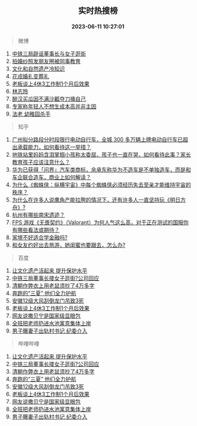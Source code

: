<div align="center"><h2>实时热搜榜</h2><h4>2023-06-11 10:27:01</h4></div>

> 微博  

1. [中铁三局辟谣董事长与女子逛街](https://s.weibo.com/weibo?q=%23%E4%B8%AD%E9%93%81%E4%B8%89%E5%B1%80%E8%BE%9F%E8%B0%A3%E8%91%A3%E4%BA%8B%E9%95%BF%E4%B8%8E%E5%A5%B3%E5%AD%90%E9%80%9B%E8%A1%97%23&t=31&band_rank=1&Refer=top)<br />
2. [拍婚纱照发朋友圈被同事教育](https://s.weibo.com/weibo?q=%23%E6%8B%8D%E5%A9%9A%E7%BA%B1%E7%85%A7%E5%8F%91%E6%9C%8B%E5%8F%8B%E5%9C%88%E8%A2%AB%E5%90%8C%E4%BA%8B%E6%95%99%E8%82%B2%23&t=31&band_rank=2&Refer=top)<br />
3. [文化和自然遗产冷知识](https://s.weibo.com/weibo?q=%23%E6%96%87%E5%8C%96%E5%92%8C%E8%87%AA%E7%84%B6%E9%81%97%E4%BA%A7%E5%86%B7%E7%9F%A5%E8%AF%86%23&t=31&band_rank=3&Refer=top)<br />
4. [花戎婚礼变葬礼](https://s.weibo.com/weibo?q=%23%E8%8A%B1%E6%88%8E%E5%A9%9A%E7%A4%BC%E5%8F%98%E8%91%AC%E7%A4%BC%23&t=31&band_rank=4&Refer=top)<br />
5. [老板谈上4休3工作制1个月后效果](https://s.weibo.com/weibo?q=%23%E8%80%81%E6%9D%BF%E8%B0%88%E4%B8%8A4%E4%BC%913%E5%B7%A5%E4%BD%9C%E5%88%B61%E4%B8%AA%E6%9C%88%E5%90%8E%E6%95%88%E6%9E%9C%23&t=31&band_rank=5&Refer=top)<br />
6. [林志玲](https://s.weibo.com/weibo?q=%E6%9E%97%E5%BF%97%E7%8E%B2&t=31&band_rank=6&Refer=top)<br />
7. [醉汉买瓜因不满沙瓤夺刀捅自己](https://s.weibo.com/weibo?q=%23%E9%86%89%E6%B1%89%E4%B9%B0%E7%93%9C%E5%9B%A0%E4%B8%8D%E6%BB%A1%E6%B2%99%E7%93%A4%E5%A4%BA%E5%88%80%E6%8D%85%E8%87%AA%E5%B7%B1%23&t=31&band_rank=7&Refer=top)<br />
8. [专家称年轻人不想生成本高并非主因](https://s.weibo.com/weibo?q=%23%E4%B8%93%E5%AE%B6%E7%A7%B0%E5%B9%B4%E8%BD%BB%E4%BA%BA%E4%B8%8D%E6%83%B3%E7%94%9F%E6%88%90%E6%9C%AC%E9%AB%98%E5%B9%B6%E9%9D%9E%E4%B8%BB%E5%9B%A0%23&t=31&band_rank=8&Refer=top)<br />
9. [法老 幼稚园杀手](https://s.weibo.com/weibo?q=%E6%B3%95%E8%80%81%20%E5%B9%BC%E7%A8%9A%E5%9B%AD%E6%9D%80%E6%89%8B&t=31&band_rank=9&Refer=top)<br />

> 知乎  

1. [广州拟分路段分时段限行电动自行车，全城 300 多万辆上牌电动自行车已超出承载能力，如何看待这一举措？](https://www.zhihu.com/question/605885428)<br />
2. [地铁站里妈妈含泪掌掴小孩称太委屈，孩子也一直在哭，如何看待此事？家长教育孩子应该注意什么？](https://www.zhihu.com/question/605107870)<br />
3. [华为已获得「问界」汽车类商标，余承东称华为不造车是不单独造车，而是和车企联合造车，商业上如何解读？](https://www.zhihu.com/question/605886083)<br />
4. [为什么《蜘蛛侠：纵横宇宙》中每个蜘蛛侠必须经历失去至亲才能维持宇宙的秩序？](https://www.zhihu.com/question/604589232)<br />
5. [为什么在许多人说鹰角产能拉胯的情况下，还有许多人一直坚持玩《明日方舟》?](https://www.zhihu.com/question/605397357)<br />
6. [杭州有哪些南宋遗迹？](https://www.zhihu.com/question/56976382)<br />
7. [FPS 游戏《无畏契约》（Valorant）为何人气这么高，对于正在测试的国服你有哪些看法或期待？](https://www.zhihu.com/question/605855718)<br />
8. [家境不好适合学金融吗?](https://www.zhihu.com/question/605789223)<br />
9. [和女友约好出去旅游，她闺蜜也要跟去，怎么办?](https://www.zhihu.com/question/602584344)<br />

> 百度  

1. [让文化遗产活起来 提升保护水平](https://www.baidu.com/s?wd=%E8%AE%A9%E6%96%87%E5%8C%96%E9%81%97%E4%BA%A7%E6%B4%BB%E8%B5%B7%E6%9D%A5+%E6%8F%90%E5%8D%87%E4%BF%9D%E6%8A%A4%E6%B0%B4%E5%B9%B3&sa=fyb_news&rsv_dl=fyb_news)<br />
2. [中铁三局董事长搂女子逛街?公司回应](https://www.baidu.com/s?wd=%E4%B8%AD%E9%93%81%E4%B8%89%E5%B1%80%E8%91%A3%E4%BA%8B%E9%95%BF%E6%90%82%E5%A5%B3%E5%AD%90%E9%80%9B%E8%A1%97%3F%E5%85%AC%E5%8F%B8%E5%9B%9E%E5%BA%94&sa=fyb_news&rsv_dl=fyb_news)<br />
3. [清朝作弊衣上用老鼠须抄了4万多字](https://www.baidu.com/s?wd=%E6%B8%85%E6%9C%9D%E4%BD%9C%E5%BC%8A%E8%A1%A3%E4%B8%8A%E7%94%A8%E8%80%81%E9%BC%A0%E9%A1%BB%E6%8A%84%E4%BA%864%E4%B8%87%E5%A4%9A%E5%AD%97&sa=fyb_news&rsv_dl=fyb_news)<br />
4. [奔跑的“三夏” 他们全力护航](https://www.baidu.com/s?wd=%E5%A5%94%E8%B7%91%E7%9A%84%E2%80%9C%E4%B8%89%E5%A4%8F%E2%80%9D+%E4%BB%96%E4%BB%AC%E5%85%A8%E5%8A%9B%E6%8A%A4%E8%88%AA&sa=fyb_news&rsv_dl=fyb_news)<br />
5. [安徽12级大风刮倒龙门吊致3死](https://www.baidu.com/s?wd=%E5%AE%89%E5%BE%BD12%E7%BA%A7%E5%A4%A7%E9%A3%8E%E5%88%AE%E5%80%92%E9%BE%99%E9%97%A8%E5%90%8A%E8%87%B43%E6%AD%BB&sa=fyb_news&rsv_dl=fyb_news)<br />
6. [老板谈上4休3工作制1个月后效果](https://www.baidu.com/s?wd=%E8%80%81%E6%9D%BF%E8%B0%88%E4%B8%8A4%E4%BC%913%E5%B7%A5%E4%BD%9C%E5%88%B61%E4%B8%AA%E6%9C%88%E5%90%8E%E6%95%88%E6%9E%9C&sa=fyb_news&rsv_dl=fyb_news)<br />
7. [网友说撒贝宁是国家级显眼包](https://www.baidu.com/s?wd=%E7%BD%91%E5%8F%8B%E8%AF%B4%E6%92%92%E8%B4%9D%E5%AE%81%E6%98%AF%E5%9B%BD%E5%AE%B6%E7%BA%A7%E6%98%BE%E7%9C%BC%E5%8C%85&sa=fyb_news&rsv_dl=fyb_news)<br />
8. [全班把老师扔进水池寓意集体上岸](https://www.baidu.com/s?wd=%E5%85%A8%E7%8F%AD%E6%8A%8A%E8%80%81%E5%B8%88%E6%89%94%E8%BF%9B%E6%B0%B4%E6%B1%A0%E5%AF%93%E6%84%8F%E9%9B%86%E4%BD%93%E4%B8%8A%E5%B2%B8&sa=fyb_news&rsv_dl=fyb_news)<br />
9. [男子曝妻子出轨村书记 纪委介入](https://www.baidu.com/s?wd=%E7%94%B7%E5%AD%90%E6%9B%9D%E5%A6%BB%E5%AD%90%E5%87%BA%E8%BD%A8%E6%9D%91%E4%B9%A6%E8%AE%B0+%E7%BA%AA%E5%A7%94%E4%BB%8B%E5%85%A5&sa=fyb_news&rsv_dl=fyb_news)<br />

> 哔哩哔哩  

1. [让文化遗产活起来 提升保护水平](https://www.baidu.com/s?wd=%E8%AE%A9%E6%96%87%E5%8C%96%E9%81%97%E4%BA%A7%E6%B4%BB%E8%B5%B7%E6%9D%A5+%E6%8F%90%E5%8D%87%E4%BF%9D%E6%8A%A4%E6%B0%B4%E5%B9%B3&sa=fyb_news&rsv_dl=fyb_news)<br />
2. [中铁三局董事长搂女子逛街?公司回应](https://www.baidu.com/s?wd=%E4%B8%AD%E9%93%81%E4%B8%89%E5%B1%80%E8%91%A3%E4%BA%8B%E9%95%BF%E6%90%82%E5%A5%B3%E5%AD%90%E9%80%9B%E8%A1%97%3F%E5%85%AC%E5%8F%B8%E5%9B%9E%E5%BA%94&sa=fyb_news&rsv_dl=fyb_news)<br />
3. [清朝作弊衣上用老鼠须抄了4万多字](https://www.baidu.com/s?wd=%E6%B8%85%E6%9C%9D%E4%BD%9C%E5%BC%8A%E8%A1%A3%E4%B8%8A%E7%94%A8%E8%80%81%E9%BC%A0%E9%A1%BB%E6%8A%84%E4%BA%864%E4%B8%87%E5%A4%9A%E5%AD%97&sa=fyb_news&rsv_dl=fyb_news)<br />
4. [奔跑的“三夏” 他们全力护航](https://www.baidu.com/s?wd=%E5%A5%94%E8%B7%91%E7%9A%84%E2%80%9C%E4%B8%89%E5%A4%8F%E2%80%9D+%E4%BB%96%E4%BB%AC%E5%85%A8%E5%8A%9B%E6%8A%A4%E8%88%AA&sa=fyb_news&rsv_dl=fyb_news)<br />
5. [安徽12级大风刮倒龙门吊致3死](https://www.baidu.com/s?wd=%E5%AE%89%E5%BE%BD12%E7%BA%A7%E5%A4%A7%E9%A3%8E%E5%88%AE%E5%80%92%E9%BE%99%E9%97%A8%E5%90%8A%E8%87%B43%E6%AD%BB&sa=fyb_news&rsv_dl=fyb_news)<br />
6. [老板谈上4休3工作制1个月后效果](https://www.baidu.com/s?wd=%E8%80%81%E6%9D%BF%E8%B0%88%E4%B8%8A4%E4%BC%913%E5%B7%A5%E4%BD%9C%E5%88%B61%E4%B8%AA%E6%9C%88%E5%90%8E%E6%95%88%E6%9E%9C&sa=fyb_news&rsv_dl=fyb_news)<br />
7. [网友说撒贝宁是国家级显眼包](https://www.baidu.com/s?wd=%E7%BD%91%E5%8F%8B%E8%AF%B4%E6%92%92%E8%B4%9D%E5%AE%81%E6%98%AF%E5%9B%BD%E5%AE%B6%E7%BA%A7%E6%98%BE%E7%9C%BC%E5%8C%85&sa=fyb_news&rsv_dl=fyb_news)<br />
8. [全班把老师扔进水池寓意集体上岸](https://www.baidu.com/s?wd=%E5%85%A8%E7%8F%AD%E6%8A%8A%E8%80%81%E5%B8%88%E6%89%94%E8%BF%9B%E6%B0%B4%E6%B1%A0%E5%AF%93%E6%84%8F%E9%9B%86%E4%BD%93%E4%B8%8A%E5%B2%B8&sa=fyb_news&rsv_dl=fyb_news)<br />
9. [男子曝妻子出轨村书记 纪委介入](https://www.baidu.com/s?wd=%E7%94%B7%E5%AD%90%E6%9B%9D%E5%A6%BB%E5%AD%90%E5%87%BA%E8%BD%A8%E6%9D%91%E4%B9%A6%E8%AE%B0+%E7%BA%AA%E5%A7%94%E4%BB%8B%E5%85%A5&sa=fyb_news&rsv_dl=fyb_news)<br />

